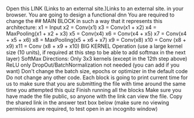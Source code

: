 Open this LINK (Links to an external site.)Links to an external site. in your browser.
You are going to design a functional dnn
You are required to change the ## MAIN BLOCK in such a way that it represents this architecture:
x1 = Input
x2 = Conv(x1)
x3 = Conv(x1 + x2)
x4 = MaxPooling(x1 + x2 + x3)
x5 = Conv(x4)
x6 = Conv(x4 + x5)
x7 = Conv(x4 + x5 + x6)
x8 = MaxPooling(x5 + x6 + x7)
x9 = Conv(x8)
x10 = Conv (x8 + x9)
x11 = Conv (x8 + x9 + x10)
BIG KERNEL Operation (use a large kernel size (10 units), if required at this step to be able to add softmax in the next layer)
SoftMax
Directions:
Only 3x3 kernels (except in the 12th step above)
ReLU only
DropOut/BatchNormalization not needed (you can add if you want)
Don't change the batch size, epochs or optimizer in the default code
Do not change any other code. Each block is going to print current time for us to make sure that you are submitting the file with time around the same time you attempted this quiz
Finish running all the blocks
Make sure you have made the file public, so anyone with the link can view the file. 
Copy the shared link in the answer text box below (make sure no viewing permissions are required, to test open in an incognito window)
